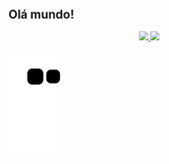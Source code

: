 ## Olá mundo!
<div align="center">
   <a href="https://github.com/Joaovitron999">
  <img height="180em" src="https://github-readme-stats.vercel.app/api?username=Joaovitron999&show_icons=true&theme=gotham&include_all_commits=true&count_private=true"/>
  <img height="180em" src="https://github-readme-stats.vercel.app/api/top-langs/?username=Joaovitron999&layout=compact&langs_count=7&theme=gotham"/>
</div>
   
![github contribution grid snake animation](https://raw.githubusercontent.com/Joaovitron999/Joaovitron999/output/github-contribution-grid-snake.svg)

 
